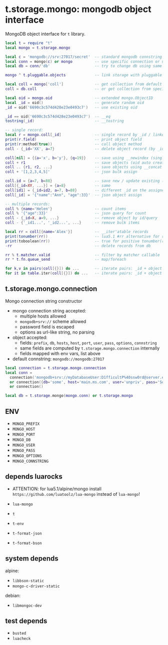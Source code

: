 # t.storage.mongo: mongodb object interface
MongoDB object interface for `t` library.
```lua
local t = require "t"
local mongo = t.storage.mongo

local c = 'mongodb://srv:27017/secret'  -- standard mongodb connstring format
local conn = mongo(c) or mongo          -- use specific connection or use t.env defaults
local db = conn/'db'                    -- try to change db using same credentials

mongo ^ t.pluggable.objects             -- link storage with pluggable objects

local coll = mongo['coll']              -- get collection from default mongo connection db
coll = db.coll                          -- or get collection from specific db

local oid = mongo.oid                   -- extended mongo.ObjectID
local _id = oid()                       -- generate random oid
_id = oid('6690c3c574d428e23e0493c7')   -- use existing oid

_id == oid('6690c3c574d428e23e0493c7')  -- __eq
tostring(_id)                           -- __tostring

-- single record:
local r = mongo.coll[_id]               -- single record by _id / linked object index field
print(r.field)                          -- print object field
print(r:method(true))                   -- call object method
coll - {_id='XX', a=7}                  -- delete object record (by _id / index field)

coll[nil] = {{a='x', b='y'}, {q=19}}    -- save using __newindex (single object / bulk)
coll + r1                               -- save objects (oid auto created)
coll .. {r1, r2, ...}                   -- save objects using __concat
coll + '[1,2,3,4,5]'                    -- json bulk assign

coll.id = {a=7, b=88}                   -- save new / update existing (oid specified)
coll[{_id=XY, ...}] = {a=8}             -- same
coll[id1] = {_id=id2, a=7, b=88}        -- different _id on the assigned object is zeroed
coll[_id] = '{"name":"Ann", "age":33}'  -- json object assign

-- multiple records:
coll % {name='Helen'}                   -- count items
coll % '{"age":33}'                     -- json query for count
coll - {_id=X, a=9, ...}                -- remove object by id/query
coll - {'_id1...', '_id2...', ...}      -- remove bulk items

local rr = coll[{name='Alex'}]          -- __iter'atable records
print(tonumber(rr))                     -- lua5.1 #rr alternative for records length
print(toboolean(rr))                    -- true for positive tonumber(rr)
-rr                                     -- delete records from db

rr % t.matcher.valid                    -- filter by matcher callable
rr * t.fn.queue_send                    -- map/foreach

for k,v in pairs(coll[{}]) do ...       -- iterate pairs: _id + object (__pairs)
for it in table.iter(coll[{}]) do ...   -- iterate pairs: _id + object (__iter)
```

## t.storage.mongo.connection
Mongo connection string constructor
- mongo connection string accepted:
  - multiple hosts allowed
  - `mongodb+srv://` scheme allowed
  - password field is escaped
  - options as url-like string, no parsing
- object accepted:
  - fields: `prefix`, `db`, `hosts`, `host`, `port`, `user`, `pass`, `options`, `connstring`
  - same fields are computed by `t.storage.mongo.connection` internally
  - fields mapped with env vars, list above
- default connstring: `mongodb://mongodb:27017`

```lua
local connection = t.storage.mongo.connection
local conn = 
  connection('mongodb+srv://myDatabaseUser:D1fficultP%40ssw0rd@server.example.com/db')
  or connection({db='some', host='main.ms.com', user='unpriv', pass='SoME%%@@!!'})
  or connection()

local db = t.storage.mongo(mongo.conn) or t.storage.mongo
```

## ENV
- `MONGO_PREFIX`
- `MONGO_HOST`
- `MONGO_PORT`
- `MONGO_DB`
- `MONGO_USER`
- `MONGO_PASS`
- `MONGO_OPTIONS`
- `MONGO_CONNSTRING`

## depends luarocks
- ATTENTION: for lua5.1/alpine/mongo install `https://github.com/luatoolz/lua-mongo` instead of `lua-mongo`!

- `lua-mongo`
- `t`
- `t-env`
- `t-format-json`
- `t-format-bson`

## system depends
alpine:
- `libbson-static`
- `mongo-c-driver-static`

debian:
- `libmongoc-dev`

## test depends
- `busted`
- `luacheck`
